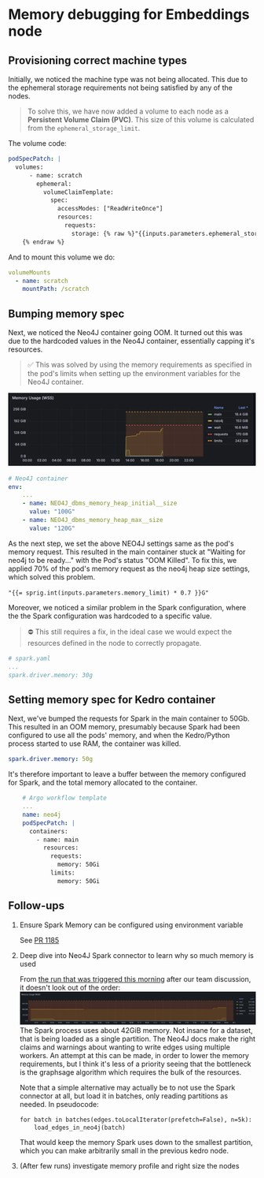 # Memory debugging for Embeddings node

## Provisioning correct machine types

Initially, we noticed the machine type was not being allocated. This due to the ephemeral storage requirements not being satisfied by any of the nodes.

> To solve this, we have now added a volume to each node as a **Persistent Volume Claim (PVC)**. This size of this volume is calculated from the `ephemeral_storage_limit`. 

The volume code:

```yaml
podSpecPatch: |
  volumes:
      - name: scratch
        ephemeral:
          volumeClaimTemplate:
            spec:
              accessModes: ["ReadWriteOnce"]
              resources:
                requests:
                  storage: {% raw %}"{{inputs.parameters.ephemeral_storage_limit}}Gi"
    {% endraw %}
```

And to mount this volume we do:

```yaml
volumeMounts
  - name: scratch
    mountPath: /scratch
```

## Bumping memory spec

Next, we noticed the Neo4J container going OOM. It turned out this was due to the hardcoded values in the Neo4J container, essentially capping it's resources.

> ✅ This was solved by using the memory requirements as specified in the pod's limits when setting up the environment variables for the Neo4J container.

![](./assets/memory_usage.png)

```yaml
# Neo4J container
env:
    ...
    - name: NEO4J_dbms_memory_heap_initial__size
      value: "100G"
    - name: NEO4J_dbms_memory_heap_max__size
      value: "120G"
```

As the next step, we set the above NEO4J settings same as the pod's memory request. This resulted in the main container stuck at "Waiting for neo4j to be ready..." with the Pod's status "OOM Killed".
To fix this, we applied 70% of the pod's memory request as the neo4j heap size settings, which solved this problem.

`"{{= sprig.int(inputs.parameters.memory_limit) * 0.7 }}G"`

Moreover, we noticed a similar problem in the Spark configuration, where the the Spark configuration was hardcoded to a specific value.

> ⛔️ This still requires a fix, in the ideal case we would expect the resources defined in the node to correctly propagate.

```yaml
# spark.yaml
...
spark.driver.memory: 30g
```

## Setting memory spec for Kedro container

Next, we've bumped the requests for Spark in the main container to 50Gb. This resulted in an OOM memory, presumably because Spark had been configured to use all the pods' memory, and when the Kedro/Python process started to use RAM, the container was killed.

```yaml
spark.driver.memory: 50g
```

It's therefore important to leave a buffer between the memory configured for Spark, and the total memory allocated to the container.

```yaml
    # Argo workflow template
    ...
    name: neo4j
    podSpecPatch: |
      containers:
        - name: main
          resources:
            requests:
              memory: 50Gi
            limits:
              memory: 50Gi
```

## Follow-ups

1. Ensure Spark Memory can be configured using environment variable

   See [PR 1185](https://github.com/everycure-org/matrix/pull/1185)

2. Deep dive into Neo4J Spark connector to learn why so much memory is used

   From [the run that was triggered this
   morning](https://argo.platform.dev.everycure.org/workflows/argo-workflows/debug-integrated-embeddings-ac71c0f1?tab=workflow&uid=a9999975-9e1e-483b-a737-58ccb7b84227)
   after our team discussion, it doesn't look out of the order:
   ![](./assets/mem_usage_embeddings_pod.png) The Spark process uses about
   42GiB memory. Not insane for a dataset, that is being loaded as a single
   partition. The Neo4J docs make the right claims and warnings about wanting
   to write edges using multiple workers. An attempt at this can be made, in
   order to lower the memory requirements, but I think it's less of a priority
   seeing that the bottleneck is the graphsage algorithm which requires the
   bulk of the resources.

   Note that a simple alternative may actually be to not use the Spark
   connector at all, but load it in batches, only reading partitions as needed.
   In pseudocode:

   ```
   for batch in batches(edges.toLocalIterator(prefetch=False), n=5k):
       load_edges_in_neo4j(batch)
   ```

   That would keep the memory Spark uses down to the smallest partition, which
   you can make arbitrarily small in the previous kedro node.

3. (After few runs) investigate memory profile and right size the nodes
